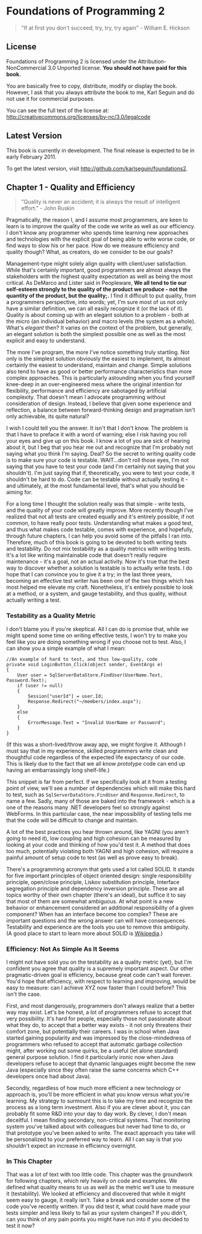 # Foundations of Programming 2 #
> "If at first you don't succeed, try, try, try again" - William E. Hickson

## License ##
Foundations of Programming 2 is licensed under the Attribution-NonCommercial 3.0 Unported license. **You should not have paid for this book.**

You are basically free to copy, distribute, modify or display the book. However, I ask that you always attribute the book to me, Karl Seguin and do not use it for commercial purposes.

You can see the full text of the license at:
<http://creativecommons.org/licenses/by-nc/3.0/legalcode>

## Latest Version ##
This book is currently in development. The final release is expected to be in early February 2011.

To get the latest version, visit <http://github.com/karlseguin/foundations2>.

## Chapter 1 - Quality and Efficiency ##
>"Quality is never an accident; it is always the result of intelligent effort." - John Ruskin

Pragmatically, the reason I, and I assume most programmers, are keen to learn is to improve the quality of the code we write as well as our efficiency. I don't know any programmer who spends time learning new approaches and technologies with the explicit goal of being able to write worse code, or find ways to slow his or her pace. How do we measure efficiency and quality though? What, as creators, do we consider to be our goals?

Management-type might solely align quality with client/user satisfaction. While that's certainly important, good programmers are almost always the stakeholders with the highest quality expectation as well as being the most critical. As DeMarco and Lister said in Peopleware, **We all tend to tie our self-esteem strongly to the quality of the product we produce - not the quantity of the product, but the quality;.** I find it difficult to put quality, from a programmers perspective, into words; yet, I'm sure most of us not only have a similar definition, we can all easily recognize it (or the lack of it). Quality is about coming up with an elegant solution to a problem - both at the micro (an individual behavior) and macro levels (the system as a whole). What's *elegant* then? It varies on the context of the problem, but generally, an elegant solution is both the simplest possible one as well as the most explicit and easy to understand.

The more I've program, the more I've notice something truly startling. Not only is the simplest solution obviously the easiest to implement, its almost certainly the easiest to understand, maintain and change. Simple solutions also tend to have as good or better performance characteristics than more complex approaches. This is particularly astounding when you find yourself knee-deep in an over-engineered mess where the original intention for flexibility, performance and efficiency are sabotaged by artificial complexity. That doesn't mean I advocate programming without consideration of design. Instead, I believe that given some experience and reflection, a balance between forward-thinking design and pragmatism isn't only achievable, its quite natural?

I wish I could tell you the answer. It isn't that I don't know. The problem is that I have to preface it with a word of warning; else I risk having you roll your eyes and give up on this book. I know a lot of you are sick of hearing about it, but I beg that you hear me out and recognize that I'm probably not saying what you think I'm saying. Deal? So the secret to writing quality code is to make sure your code is testable. WAIT...don't roll those eyes, I'm not saying that you have to test your code (and I'm certainly not saying that you shouldn't). I'm just saying that if, theoretically, you were to test your code, it shouldn't be hard to do. Code can be testable without actually testing it - and ultimately, at the most fundamental level, that's what you should be aiming for.

For a long time I thought the solution really was that simple - write tests, and the quality of your code will greatly improve. More recently though I've realized that not all tests are created equally and it's entirely possible, if not common, to have really poor tests. Understanding what makes a good test, and thus what makes code testable, comes with experience, and hopefully, through future chapters, I can help you avoid some of the pitfalls I ran into. Therefore, much of this book is going to be devoted to both writing tests and testability. Do not mix testability as a quality metrics with writing tests. It's a lot like writing maintainable code that doesn't really require maintenance - it's a goal, not an actual activity.  Now it's true that the best way to discover whether a solution is testable is to actually write tests. I do hope that I can convince you to give it a try; in the last three years, becoming an effective test writer has been one of the two things which has most helped me elevate my craft. Nonetheless, it's entirely possible to look at a method, or a system, and gauge testability, and thus quality, without actually writing a test.

### Testability as a Quality Metric ###
I don't blame you if you're skeptical. All I can do is promise that, while we might spend some time on writing effective tests, I won't try to make you feel like you are doing something wrong if you choose not to test. Also, I can show you a simple example of what I mean:

	//An example of hard to test, and thus low-quality, code
	private void LoginButton_Click(object sender, EventArgs e)
	{
		User user = SqlServerDataStore.FindUser(UserName.Text, Password.Text);
		if (user != null)
		{
			Session["userId"] = user.Id;
			Response.Redirect("~/members/index.aspx");
		}
		else
		{
			ErrorMessage.Text = "Invalid UserName or Password";
		}
	}
(If this was a short-lived/throw away app, we might forgive it. Although I must say that in my experience, skilled programmers write clean and thoughtful code regardless of the expected life expectancy of our code. This is likely due to the fact that we all know *prototype* code can end up having an embarrassingly long shelf-life.)
 
This snippet is far from perfect. If we specifically look at it from a testing point of view, we'll see a number of dependencies which will make this hard to test, such as `SqlServerDataStore.FindUser` and `Response.Redirect`, to name a few. Sadly, many of those are baked into the framework - which is a one of the reasons many .NET developers feel so strongly against WebForms. In this particular case, the near impossibility of testing tells me that the code will be difficult to change and maintain.

A lot of the best practices you hear thrown around, like YAGNI (you aren't going to need it), low coupling and high cohesion can be measured by looking at your code and thinking of how you'd test it. A method that does too much, potentially violating both YAGNI and high cohesion, will require a painful amount of setup code to test (as well as prove easy to break).

There's a programming acronym that gets used a lot called SOLID. It stands for five important principles of object oriented design: single responsibility principle, open/close principle, Liskov substitution principle, Interface segregation principle and dependency inversion principle. These are all topics worthy of their own chapter (there's an ideal), but suffice it to say that most of them are somewhat ambiguous. At what point is a new behavior or enhancement considered an additional responsibility of a given component? When has an interface become too complex? These are important questions and the wrong answer can will have consequences. Testability and experience are the tools you use to remove this ambiguity. (A good place to start to learn more about SOLID is <a href="http://en.wikipedia.org/wiki/Solid_(object-oriented_design)">Wikipedia</a>.)

### Efficiency: Not As Simple As It Seems ###
I might not have sold you on the testability as a quality metric (yet), but I'm confident you agree that quality is a supremely important aspect. Our other pragmatic-driven goal is efficiency, because great code can't wait forever. You'd hope that efficiency, with respect to learning and improving, would be easy to measure: can I achieve XYZ now faster than I could before? This isn't the case. 

First, and most dangerously, programmers don't always realize that a better way may exist. Let's be honest, a lot of programmers refuse to accept that very possibility. It's hard for people, especially those not passionate about what they do, to accept that a better way exists - it not only threatens their comfort zone, but potentially their careers. I was in school when Java started gaining popularity and was impressed by the close-mindedness of programmers who refused to accept that automatic garbage collection might, after working out some quirks, be a useful (let alone standard) general purpose solution. I find it particularly ironic now when Java developers refuse to accept that dynamic languages might become the new Java (especially since they often raise the same concerns which C++ developers once had about Java).

Secondly, regardless of how much more efficient a new technology or approach is, you'll be more efficient in what you know versus what you're learning. My strategy to surmount this is to take my time and recognize the process as a long term investment. Also if you are clever about it, you can probably fit some R&D into your day to day work. By clever, I don't mean deceitful. I mean finding secondary, non-critical systems. That monitoring system you've talked about with colleagues but never had time to do, or that prototype you've been asked to write. The exact approach you take will be personalized to your preferred way to learn. All I can say is that you shouldn't expect an increase in efficiency overnight.

### In This Chapter ###
That was a lot of text with too little code. This chapter was the groundwork for following chapters, which rely heavily on code and examples. We defined what quality means to us as well as the metric we'll use to measure it (testability). We looked at efficiency and discovered that while it might seem easy to gauge, it really isn't. Take a break and consider some of the code you've recently written. If you did test it, what could have made your tests simpler and less likely to fail as your system changes? If you didn't, can you think of any pain points you might have run into if you decided to test it now?